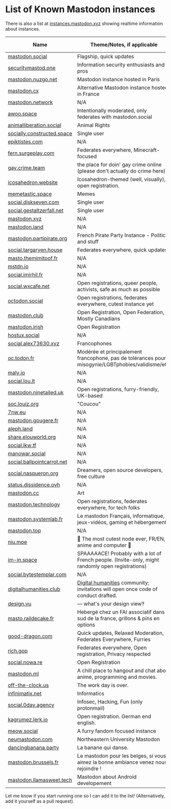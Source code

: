 List of Known Mastodon instances
==========================

There is also a list at [instances.mastodon.xyz](https://instances.mastodon.xyz) showing realtime information about instances.

| Name | Theme/Notes, if applicable | Open Registrations | IPv6 |
| -------------|-------------|---|---|
| [mastodon.social](https://mastodon.social) |Flagship, quick updates|No|No|
| [securitymastod.one](https://securitymastod.one/) |Information security enthusiasts and pros|Yes|Yes|
| [mastodon.nuzgo.net](https://mastodon.nuzgo.net/) |Mastodon instance hosted in Paris |Yes|No|
| [mastodon.cx](https://mastodon.cx/) |Alternative Mastodon instance hosted in France|Yes|Yes|
| [mastodon.network](https://mastodon.network) |N/A|Yes|Yes|
| [awoo.space](https://awoo.space) |Intentionally moderated, only federates with mastodon.social|Yes|No|
| [animalliberation.social](https://animalliberation.social) |Animal Rights|Yes|No|
| [socially.constructed.space](https://socially.constructed.space) |Single user|No|No|
| [epiktistes.com](https://epiktistes.com) |N/A|Yes|No|
| [fern.surgeplay.com](https://fern.surgeplay.com) |Federates everywhere, Minecraft-focused|Yes|No
| [gay.crime.team](https://gay.crime.team) |the place for doin' gay crime online (please don't actually do crime here)|No|No|
| [icosahedron.website](https://icosahedron.website/) |Icosahedron-themed (well, visually), open registration.|Yes|No|
| [memetastic.space](https://memetastic.space) |Memes|Yes|No|
| [social.diskseven.com](https://social.diskseven.com) |Single user|No|Yes|
| [social.gestaltzerfall.net](https://social.gestaltzerfall.net) |Single user|No|No|
| [mastodon.xyz](https://mastodon.xyz) |N/A|Yes|Yes|
| [mastodon.land](https://mastodon.land) |N/A|Yes|Yes|
| [mastodon.partipirate.org](https://mastodon.partipirate.org) |French Pirate Party Instance - Politics and stuff|Yes|No|
| [social.targaryen.house](https://social.targaryen.house) |Federates everywhere, quick updates.|Yes|Yes|
| [masto.themimitoof.fr](https://masto.themimitoof.fr) |N/A|Yes|Yes|
| [mstdn.io](https://mstdn.io) |N/A|Yes|Yes|
| [social.imirhil.fr](https://social.imirhil.fr) |N/A|No|Yes|
| [social.wxcafe.net](https://social.wxcafe.net) |Open registrations, queer people, activists, safe as much as possible |Yes|Yes|
| [octodon.social](https://octodon.social) |Open registrations, federates everywhere, cutest instance yet|Yes|Yes|
| [mastodon.club](https://mastodon.club)|Open Registration, Open Federation, Mostly Canadians|Yes|No|
| [mastodon.irish](https://mastodon.irish)|Open Registration|Yes|No|
| [hostux.social](https://hostux.social) |N/A|Yes|Yes|
| [social.alex73630.xyz](https://social.alex73630.xyz) |Francophones|Yes|Yes|
| [oc.todon.fr](https://oc.todon.fr) |Modérée et principalement francophone, pas de tolérances pour misogynie/LGBTphobies/validisme/etc.|Yes|Yes|
| [maly.io](https://maly.io) |N/A|Yes|No|
| [social.lou.lt](https://social.lou.lt) |N/A|Yes|No|
| [mastodon.ninetailed.uk](https://mastodon.ninetailed.uk) |Open registrations, furry-friendly, UK-based|Yes|No|
| [soc.louiz.org](https://soc.louiz.org) |"Coucou"|Yes|No|
| [7nw.eu](https://7nw.eu) |N/A|Yes|No|
| [mastodon.gougere.fr](https://mastodon.gougere.fr)|N/A|Yes|No|
| [aleph.land](https://aleph.land)|N/A|Yes|No|
| [share.elouworld.org](https://share.elouworld.org)|N/A|No|No|
| [social.lkw.tf](https://social.lkw.tf)|N/A|No|No|
| [manowar.social](https://manowar.social)|N/A|No|No|
| [social.ballpointcarrot.net](https://social.ballpointcarrot.net)|N/A|No|No|
| [social.nasqueron.org](https://social.nasqueron.org) |Dreamers, open source developers, free culture|Yes|Yes|
| [status.dissidence.ovh](https://status.dissidence.ovh)|N/A|Yes|Yes|
| [mastodon.cc](https://mastodon.cc)|Art|Yes|No|
| [mastodon.technology](https://mastodon.technology)|Open registrations, federates everywhere, for tech folks|Yes|No|
| [mastodon.systemlab.fr](https://mastodon.systemlab.fr/)|Le mastodon Français, informatique, jeux-vidéos, gaming et hébergement.|Yes|
| [mastodon.top](https://mastodon.top) |N/A|Yes|Yes|
| [niu.moe](https://niu.moe/)|:dolls: The most cutest node ever, FR/EN, anime and computer :balloon:|Yes|Yes|
| [im-in.space](https://im-in.space/)|SPAAAAACE! Probably with a lot of French people. (Invite-only, might randomly open registrations)|No|Yes|
| [social.bytestemplar.com](https://social.bytestemplar.com)|N/A|Yes|No|
| [digitalhumanities.club](http://www.digitalhumanities.club)|[Digital humanities](http://whatisdigitalhumanities.com) community; invitations will open once code of conduct drafted.|No|No
| [design.vu](https://design.vu)|— what's your design view‽|Yes|No|
| [masto.raildecake.fr](https://masto.raildecake.fr)|Hebergé chez un FAI associatif dans le sud de la france, grillons & pins en options|Yes|No|
| [good-dragon.com](https://good-dragon.com/)|Quick updates, Relaxed Moderation, Federates Everywhere, Furries|Yes|No|
| [rich.gop](https://rich.gop/)|Federates everywhere, Open registration, Privacy respected|Yes|Yes|
| [social.nowa.re](https://social.nowa.re)|Open Registration|Yes|No|
| [mastodon.ml](http://mastodon.ml) |A chill place to hangout and chat about anime, programming and movies.|Yes|Yes|
| [off-the-clock.us](https://off-the-clock.us/)|The work day is over.|Yes|No|
| [infinimatix.net](https://infinimatix.net)|Informatics|Yes|Yes|
| [social.0day.agency](https://social.0day.agency)|Infosec, Hacking, Fun (only protonmail)|Yes|Yes|
| [kagrumez.lerk.io](https://kagrumez.lerk.io)|Open registration. German end english.|Yes|No|
| [meow.social](https://meow.social)|A furry fandom focused instance|Yes|No|
| [neumastodon.com](https://neumastodon.com/)|Northeastern University Mastodon |Yes|No|
| [dancingbanana.party](https://dancingbanana.party)|La banane qui danse.|Yes|No|
| [mastodon.brussels.fr](https://mastodon.brussels/)|Le mastodon pour les belges, si vous aimez la bonne ambiance venez nous rejoindre !|Yes|Yes|
| [mastodon.llamasweet.tech](https://mastodon.llamasweet.tech/)|Mastodon about Android developement|Yes|No|


Let me know if you start running one so I can add it to the list! (Alternatively, add it yourself as a pull request).
